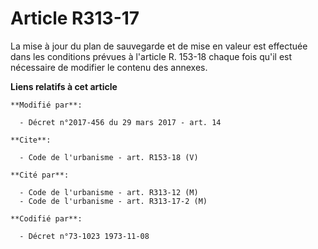 # Article R313-17

La mise à jour du plan de sauvegarde et de mise en valeur est effectuée dans les conditions prévues à l'article R. 153-18
chaque fois qu'il est nécessaire de modifier le contenu des annexes.

**Liens relatifs à cet article**

	**Modifié par**:

	  - Décret n°2017-456 du 29 mars 2017 - art. 14

	**Cite**:

	  - Code de l'urbanisme - art. R153-18 (V)

	**Cité par**:

	  - Code de l'urbanisme - art. R313-12 (M)
	  - Code de l'urbanisme - art. R313-17-2 (M)

	**Codifié par**:

	  - Décret n°73-1023 1973-11-08
